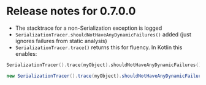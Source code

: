 # Release notes for 0.7.0.0

- The stacktrace for a non-Serialization exception is logged
- ``SerializationTracer.shouldNotHaveAnyDynamicFailures()`` added (just ignores failures from static analysis)
-  ``SerializationTracer.trace()`` returns this for fluency.  In Kotlin this enables:

```kotlin
SerializationTracer().trace(myObject).shouldNotHaveAnyDynamicFailures()
```

```java
new SerializationTracer().trace(myObject).shouldNotHaveAnyDynamicFailures();
```